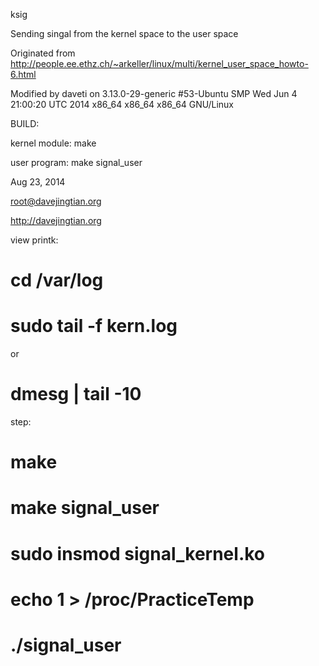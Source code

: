 ksig

Sending singal from the kernel space to the user space

Originated from http://people.ee.ethz.ch/~arkeller/linux/multi/kernel_user_space_howto-6.html

Modified by daveti on 3.13.0-29-generic #53-Ubuntu SMP Wed Jun 4 21:00:20 UTC 2014 x86_64 x86_64 x86_64 GNU/Linux

BUILD:

kernel module: make

user program: make signal_user

Aug 23, 2014

root@davejingtian.org

http://davejingtian.org


view printk:
# cd /var/log
# sudo tail -f kern.log
or
# dmesg | tail -10

step:
# make
# make signal_user
# sudo insmod signal_kernel.ko
# echo 1 > /proc/PracticeTemp
# ./signal_user
